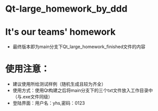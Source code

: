 # Qt-large_homework_by_ddd
# It's our teams' homework
- 最终版本即为main分支下Qt_large_homework_finished文件的内容



# 使用注意：
- 建议使用所给测试样例（随机生成且较为齐全）
- 使用方式：使用Qt构建之后将main分支下的三个txt文件放入工作目录中（与.exe文件同级）
- 登陆界面：用户名：yhs,密码：0123
